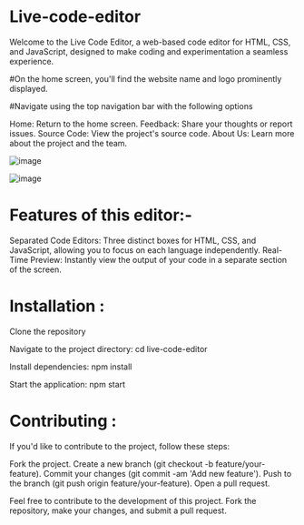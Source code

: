 # Live-code-editor

Welcome to the Live Code Editor, a web-based code editor for HTML, CSS, and JavaScript, designed to make coding and experimentation a seamless experience.

#On the home screen, you'll find the website name and logo prominently displayed.

#Navigate using the top navigation bar with the following options


Home: Return to the home screen.
Feedback: Share your thoughts or report issues.
Source Code: View the project's source code.
About Us: Learn more about the project and the team.



![image](https://github.com/Ambikadobhal/Live-code-editor/assets/141350048/9df94602-fd40-43ef-99ce-dffc951f245e)



![image](https://github.com/Ambikadobhal/Live-code-editor/assets/141350048/1c645205-e71f-4e82-93b7-2adda79161f3)



# Features of this editor:-

Separated Code Editors: Three distinct boxes for HTML, CSS, and JavaScript, allowing you to focus on each language independently.
Real-Time Preview: Instantly view the output of your code in a separate section of the screen.

# Installation :
Clone the repository

Navigate to the project directory: cd live-code-editor


Install dependencies:  npm install

Start the application:  npm start

# Contributing :

If you'd like to contribute to the project, follow these steps:

Fork the project.
Create a new branch (git checkout -b feature/your-feature).
Commit your changes (git commit -am 'Add new feature').
Push to the branch (git push origin feature/your-feature).
Open a pull request.


Feel free to contribute to the development of this project. Fork the repository, make your changes, and submit a pull request.
